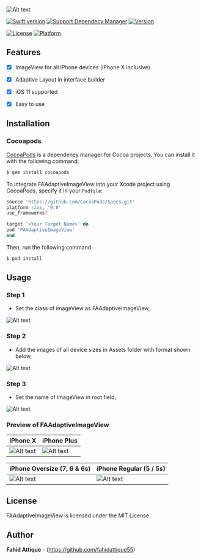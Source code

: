 ![Alt text](https://i.imgur.com/Kh5bShS.png "FAAdaptiveImageView-Image")


[![Swift version](https://img.shields.io/badge/swift-3.0-orange.svg?style=flat.svg)](https://img.shields.io/badge/swift-3.0-orange.svg?style=flat.svg)
[![Support Dependecy Manager](https://img.shields.io/badge/support-CocoaPods-red.svg?style=flat.svg)](https://img.shields.io/badge/support-CocoaPods-red.svg?style=flat.svg)
[![Version](https://img.shields.io/cocoapods/v/FAAdaptiveImageView.svg?style=flat)](http://cocoapods.org/pods/FAAdaptiveImageView)

[![License](https://img.shields.io/badge/License-MIT-brightgreen.svg?style=flat.svg)](https://img.shields.io/badge/License-MIT-brightgreen.svg?style=flat.svg)
[![Platform](https://img.shields.io/cocoapods/p/FAAdaptiveImageView.svg?style=flat)](http://cocoapods.org/pods/FAAdaptiveImageView)


## Features

- [x] ImageView for all iPhone devices (iPhone X inclusive)
- [x] Adaptive Layout in interface builder
- [x] iOS 11 supported
- [x] Easy to use


## Installation

### Cocoapods

[CocoaPods](http://cocoapods.org) is a dependency manager for Cocoa projects. You can install it with the following command:

```bash
$ gem install cocoapods
```


To integrate FAAdaptiveImageView into your Xcode project using CocoaPods, specify it in your `Podfile`:

```ruby
source 'https://github.com/CocoaPods/Specs.git'
platform :ios, '9.0'
use_frameworks!

target '<Your Target Name>' do
pod 'FAAdaptiveImageView'
end
```

Then, run the following command:

```bash
$ pod install
```


## Usage


### Step 1 

- Set the class of imageView as FAAdaptiveImageView,

![Alt text](https://i.imgur.com/x3csvdY.png "FAAdaptiveImageView-Step1")


### Step 2

- Add the images of all device sizes in Assets folder with format shown below,

![Alt text](https://i.imgur.com/OEFSlmZ.png "FAAdaptiveImageView-Step2")


### Step 3

- Set the name of imageView in root field,

![Alt text](https://i.imgur.com/EZr9b8K.png "FAAdaptiveImageView-Step3")



### Preview of FAAdaptiveImageView


| iPhone X | iPhone Plus |
| --- | --- |
| ![Alt text](https://i.imgur.com/QkxXFb2.png) | ![Alt text](https://i.imgur.com/DdO7veU.png) |



| iPhone Oversize (7, 6 & 6s) | iPhone Regular (5 / 5s)
| --- | --- |
| ![Alt text](https://i.imgur.com/Tj3lKnF.png) | ![Alt text](https://i.imgur.com/ZiyzYWi.png) |



## License

FAAdaptiveImageView is licensed under the MIT License.


## Author

**Fahid Attique** - (https://github.com/fahidattique55)
